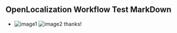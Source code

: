 ## OpenLocalization Workflow Test MarkDown
* ![image1](.\31c10457-cc11-4693-b91c-1bdc9d832a87.PNG)   ![image2](.\c0c7a493-d7c8-498d-96b7-3e5c03c0b36b.png) 
thanks!